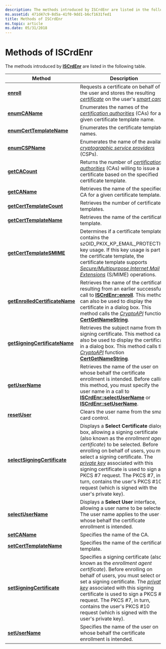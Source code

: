 ```yaml
---
description: The methods introduced by ISCrdEnr are listed in the following table.
ms.assetid: 471d47c9-8d5a-41f0-9dd1-b6cf1631fed1
title: Methods of ISCrdEnr
ms.topic: article
ms.date: 05/31/2018
---
```


# Methods of ISCrdEnr

The methods introduced by [**ISCrdEnr**](iscrdenr.md) are listed in the following table.



| Method                                                                    | Description                                                                                                                                                                                                                                                                                                                                                                                                                                                                                                  |
|---------------------------------------------------------------------------|--------------------------------------------------------------------------------------------------------------------------------------------------------------------------------------------------------------------------------------------------------------------------------------------------------------------------------------------------------------------------------------------------------------------------------------------------------------------------------------------------------------|
| [**enroll**](/previous-versions/windows/desktop/legacy/aa386564(v=vs.85))                                         | Requests a certificate on behalf of the user and stores the resulting [*certificate*](../secgloss/c-gly.md) on the user's [*smart card*](../secgloss/s-gly.md).                                                                                                                                                                                                                                                    |
| [**enumCAName**](iscrdenr-enumcaname.md)                                 | Enumerates the names of the [*certification authorities*](../secgloss/c-gly.md) (CAs) for a given certificate template name.                                                                                                                                                                                                                                                                                                           |
| [**enumCertTemplateName**](iscrdenr-enumcerttemplatename.md)             | Enumerates the certificate template names.                                                                                                                                                                                                                                                                                                                                                                                                                                                                   |
| [**enumCSPName**](iscrdenr-enumcspname.md)                               | Enumerates the name of the available [*cryptographic service providers*](../secgloss/c-gly.md) (CSPs).                                                                                                                                                                                                                                                                                                                   |
| [**getCACount**](iscrdenr-getcacount.md)                                 | Returns the number of [*certification authorities*](../secgloss/c-gly.md) (CAs) willing to issue a certificate based on the specified certificate template.                                                                                                                                                                                                                                                                            |
| [**getCAName**](iscrdenr-getcaname.md)                                   | Retrieves the name of the specified CA for a given certificate template.                                                                                                                                                                                                                                                                                                                                                                                                                                     |
| [**getCertTemplateCount**](iscrdenr-getcerttemplatecount.md)             | Retrieves the number of certificate templates.                                                                                                                                                                                                                                                                                                                                                                                                                                                               |
| [**getCertTemplateName**](iscrdenr-getcerttemplatename.md)               | Retrieves the name of the certificate template.                                                                                                                                                                                                                                                                                                                                                                                                                                                              |
| [**getCertTemplateSMIME**](iscrdenr-getcerttemplatesmime.md)             | Determines if a certificate template contains the szOID\_PKIX\_KP\_EMAIL\_PROTECTION key usage. If this key usage is part of the certificate template, the certificate template supports [*Secure/Multipurpose Internet Mail Extensions*](../secgloss/s-gly.md) (S/MIME) operations.                                                                                                         |
| [**getEnrolledCertificateName**](iscrdenr-getenrolledcertificatename.md) | Retrieves the name of the certificate resulting from an earlier successful call to [**ISCrdEnr::enroll**](/previous-versions/windows/desktop/legacy/aa386564(v=vs.85)). This method can also be used to display the certificate in a dialog box. This method calls the [*CryptoAPI*](../secgloss/c-gly.md) function [**CertGetNameString**](/windows/desktop/api/Wincrypt/nf-wincrypt-certgetnamestringa).                                                                                                                                        |
| [**getSigningCertificateName**](iscrdenr-getsigningcertificatename.md)   | Retrieves the subject name from the signing certificate. This method can also be used to display the certificate in a dialog box. This method calls the [*CryptoAPI*](../secgloss/c-gly.md) function [**CertGetNameString**](/windows/desktop/api/Wincrypt/nf-wincrypt-certgetnamestringa).                                                                                                                                                                                                               |
| [**getUserName**](iscrdenr-getusername.md)                               | Retrieves the name of the user on whose behalf the certificate enrollment is intended. Before calling this method, you must specify the user name in a call to [**ISCrdEnr::selectUserName**](iscrdenr-selectusername.md) or [**ISCrdEnr::setUserName**](iscrdenr-setusername.md).                                                                                                                                                                                                                         |
| [**resetUser**](iscrdenr-resetuser.md)                                   | Clears the user name from the smart card control.                                                                                                                                                                                                                                                                                                                                                                                                                                                            |
| [**selectSigningCertificate**](iscrdenr-selectsigningcertificate.md)     | Displays a **Select Certificate** dialog box, allowing a signing certificate (also known as the *enrollment agent certificate*) to be selected. Before enrolling on behalf of users, you must select a signing certificate. The [*private key*](../secgloss/p-gly.md) associated with this signing certificate is used to sign a PKCS \#7 request. The PKCS \#7, in turn, contains the user's PKCS \#10 request (which is signed with the user's private key). |
| [**selectUserName**](iscrdenr-selectusername.md)                         | Displays a **Select User** interface, allowing a user name to be selected. The user name applies to the user on whose behalf the certificate enrollment is intended.                                                                                                                                                                                                                                                                                                                                         |
| [**setCAName**](iscrdenr-setcaname.md)                                   | Specifies the name of the CA.                                                                                                                                                                                                                                                                                                                                                                                                                                                                                |
| [**setCertTemplateName**](iscrdenr-setcerttemplatename.md)               | Specifies the name of the certificate template.                                                                                                                                                                                                                                                                                                                                                                                                                                                              |
| [**setSigningCertificate**](iscrdenr-setsigningcertificate.md)           | Specifies a signing certificate (also known as the *enrollment agent certificate*). Before enrolling on behalf of users, you must select or set a signing certificate. The [*private key*](../secgloss/p-gly.md) associated with this signing certificate is used to sign a PKCS \#7 request. The PKCS \#7, in turn, contains the user's PKCS \#10 request (which is signed with the user's private key).                                                      |
| [**setUserName**](iscrdenr-setusername.md)                               | Specifies the name of the user on whose behalf the certificate enrollment is intended.                                                                                                                                                                                                                                                                                                                                                                                                                       |



 

 

 
